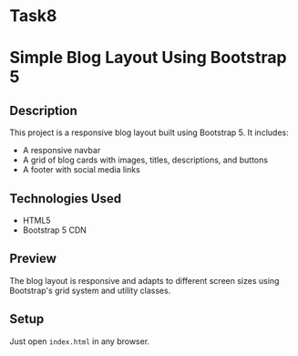 # Task8

# Simple Blog Layout Using Bootstrap 5

## Description
This project is a responsive blog layout built using Bootstrap 5. It includes:
- A responsive navbar
- A grid of blog cards with images, titles, descriptions, and buttons
- A footer with social media links

## Technologies Used
- HTML5
- Bootstrap 5 CDN

## Preview
The blog layout is responsive and adapts to different screen sizes using Bootstrap's grid system and utility classes.

## Setup
Just open `index.html` in any browser.
